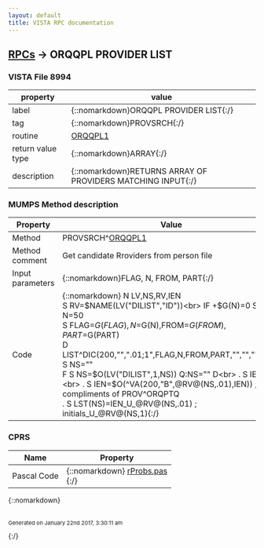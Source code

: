 ```yaml
---
layout: default
title: VISTA RPC documentation
---
```




## [RPCs](TableOfContent.md) &#8594; ORQQPL PROVIDER LIST 



### VISTA File 8994 


 property | value 
--- | --- 
 label | {::nomarkdown}ORQQPL PROVIDER LIST{:/}
 tag | {::nomarkdown}PROVSRCH{:/}
 routine | [ORQQPL1](http://code.osehra.org/dox/Routine_ORQQPL1_source.html)
 return value type | {::nomarkdown}ARRAY{:/}
 description | {::nomarkdown}RETURNS ARRAY OF PROVIDERS MATCHING INPUT{:/}


### MUMPS Method description

 Property | Value 
 --- | --- 
 Method | PROVSRCH^[ORQQPL1](http://code.osehra.org/dox/Routine_ORQQPL1_source.html)
 Method comment | Get candidate Rroviders from person file
 Input parameters | {::nomarkdown}FLAG, N, FROM, PART{:/}
 Code | {::nomarkdown}  N LV,NS,RV,IEN<br> S RV=$NAME(LV("DILIST","ID"))<br> IF +$G(N)=0 S N=50<br> S FLAG=$G(FLAG),N=$G(N),FROM=$G(FROM),PART=$G(PART)<br> D LIST^DIC(200,"",".01;1",FLAG,N,FROM,PART,"","","","LV")<br> S NS=""<br> F  S NS=$O(LV("DILIST",1,NS)) Q:NS=""  D<br> . S IEN=""<br> . S IEN=$O(^VA(200,"B",@RV@(NS,.01),IEN)) ; compliments of PROV^ORQPTQ<br> . S LST(NS)=IEN_U_@RV@(NS,.01)  ; initials_U_@RV@(NS,1){:/}


### CPRS

 Name | Property 
 --- | --- 
 Pascal Code | {::nomarkdown} <a href="https://github.com/OSEHRA/VistA/blob/master/Packages/Order%20Entry%20Results%20Reporting/CPRS/CPRS-Chart/rProbs.pas">rProbs.pas</a><br/>{:/}

{::nomarkdown} <br/><br/><p style="font-size: 11px">Generated on January 22nd 2017, 3:30:11 am</p>{:/}